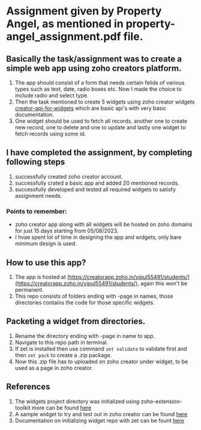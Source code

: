 # Assignment given by Property Angel, as mentioned in property-angel_assignment.pdf file.

## Basically the task/assignment was to create a simple web app using zoho creators platform.
1. The app should consist of a form that needs certain felids of various types such as text, date, radio boxes etc. Now I made the choice to include radio and select type.
2. Then the task mentioned to create 5 widgets using zoho creator widgets [creator-api-for-widgets](https://www.zoho.com/creator/newhelp/app-settings/widgets/creator-api-for-widgets.html#updaterecord) which are basic api's with very basic documentation.
3. One widget should be used to fetch all records, another one to create new record, one to delete and one to update and lastly one widget to fetch records using some id.


## I have completed the assignment, by completing following steps
1. successfully created zoho creator account.
2. successfully crated a basic app and added 20 mentioned records.
3. successfully developed and tested all required widgets to satisfy assignment needs.

### Points to remember: 
-  zoho creator app along with all widgets will be hosted on zoho domains for just 15 days starting from 05/08/2023.
-  I hvae spent lot of time in designing the app and widgets, only bare minimum design is used.

## How to use this app?
1. The app is hosted at [https://creatorapp.zoho.in/vipul55491/students/](https://creatorapp.zoho.in/vipul55491/students/), again this won't be permanent.
2. This repo consists of folders ending with -page in names, those directories contains the code for those specific widgets.

## Packeting a widget from directories.
1. Rename the directory ending with -page in name to app.
2. Navigate to this repo path in terminal.
3. If zet is installed then use command `zet validate` to validate first and then `zet pack` to create a .zip package.
4. Now this .zip file has to uploaded on zoho creator under widget, to be used as a page in zoho creator.

## References
1. The widgets project directory was initialized using zoho-extension-toolkit more can be found [here](https://www.zoho.com/creator/newhelp/app-settings/widgets/install-cli.html)
2. A sample widget to try and test out in zoho creator can be found [here](https://help.zoho.com/portal/en/kb/creator/developer-guide/application-settings/widgets/articles/sample-widget#Sample_Widget_Playground)
3. Documentation on initializing widget repo with zet can be fount [here](https://www.zoho.com/creator/newhelp/app-settings/widgets/create-a-widget.html)